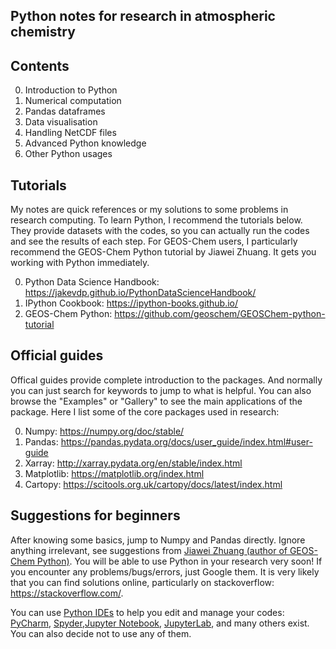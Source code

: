 ## Python notes for research in atmospheric chemistry

## Contents
0. Introduction to Python
1. Numerical computation
2. Pandas dataframes
3. Data visualisation
4. Handling NetCDF files
5. Advanced Python knowledge
6. Other Python usages

## Tutorials
My notes are quick references or my solutions to some problems in research computing. To learn Python, I recommend the tutorials below. They provide datasets with the codes, so you can actually run the codes and see the results of each step. For GEOS-Chem users, I particularly recommend the GEOS-Chem Python tutorial by Jiawei Zhuang. It gets you working with Python immediately.

0. Python Data Science Handbook: https://jakevdp.github.io/PythonDataScienceHandbook/
1. IPython Cookbook: https://ipython-books.github.io/
2. GEOS-Chem Python: https://github.com/geoschem/GEOSChem-python-tutorial

## Official guides 
Offical guides provide complete introduction to the packages. And normally you can just search for keywords to jump to what is helpful. You can also browse the "Examples" or "Gallery" to see the main applications of the package. Here I list some of the core packages used in research:

0. Numpy: https://numpy.org/doc/stable/
1. Pandas: https://pandas.pydata.org/docs/user_guide/index.html#user-guide
2. Xarray: http://xarray.pydata.org/en/stable/index.html
3. Matplotlib: https://matplotlib.org/index.html
4. Cartopy: https://scitools.org.uk/cartopy/docs/latest/index.html 

## Suggestions for beginners
After knowing some basics, jump to Numpy and Pandas directly. Ignore anything irrelevant, see suggestions from [Jiawei Zhuang (author of GEOS-Chem Python)](https://github.com/geoschem/GEOSChem-python-tutorial#how-to-learn-python). You will be able to use Python in your research very soon! If you encounter any problems/bugs/errors, just Google them. It is very likely that you can find solutions online, particularly on stackoverflow: https://stackoverflow.com/.

You can use [Python IDEs](https://en.wikipedia.org/wiki/Integrated_development_environment) to help you edit and manage your codes: [PyCharm](https://www.jetbrains.com/pycharm/), [Spyder](https://www.spyder-ide.org/),[Jupyter Notebook](https://jupyter.org/), [JupyterLab](https://jupyter.org/), and many others exist. You can also decide not to use any of them.

